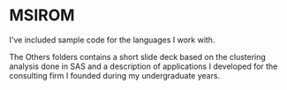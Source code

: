 MSIROM
======

I've included sample code for the languages I work with. 

The Others folders contains a short slide deck based on the clustering analysis done in SAS and a description of applications I developed for the consulting firm I founded during my undergraduate years.  
